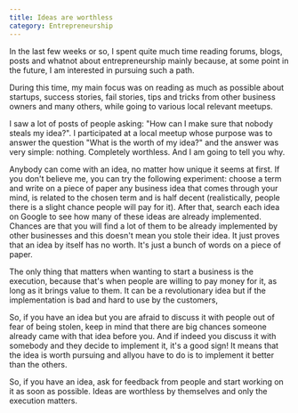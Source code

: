 ```yaml
---
title: Ideas are worthless
category: Entrepreneurship
---
```


In the last few weeks or so, I spent quite much time reading forums, blogs, posts and whatnot about
entrepreneurship mainly because, at some point in the future, I am interested in pursuing such a path.

During this time, my main focus was on reading as much as possible about startups, success stories, 
fail stories, tips and tricks from other business owners and many others, while going to various
local relevant meetups.


I saw a lot of posts of people asking: "How can I make sure that nobody steals my idea?". I participated
at a local meetup whose purpose was to answer the question "What is the worth of my idea?" and the answer was
very simple: nothing. Completely worthless. And I am going to tell you why.

Anybody can come with an idea, no matter how unique it seems at first. If you don't believe me, you can try the
following experiment: choose a term and write on a piece of paper any business idea that comes through your mind, 
is related to the chosen term and is half decent (realistically, people there is a slight chance people will pay for it). 
After that, search each idea on Google to see how many of these ideas are already implemented. Chances are that you
will find a lot of them to be already implemented by other businesses and this doesn't mean you stole their idea. It
just proves that an idea by itself has no worth. It's just a bunch of words on a piece of paper.

The only thing that matters when wanting to start a business is the execution, because that's when people are willing 
to pay money for it, as long as it brings value to them. It can be a revolutionary idea but if the implementation is
bad and hard to use by the customers, 

So, if you have an idea but you are afraid to discuss it with people out of fear of being stolen, keep in mind that
there are big chances someone already came with that idea before you. And if indeed you discuss it with somebody and
they decide to implement it, it's a good sign! It means that the idea is worth pursuing and allyou have to do is to
implement it better than the others.

So, if you have an idea, ask for feedback from people and start working on it as soon as possible. Ideas are worthless
by themselves and only the execution matters.

